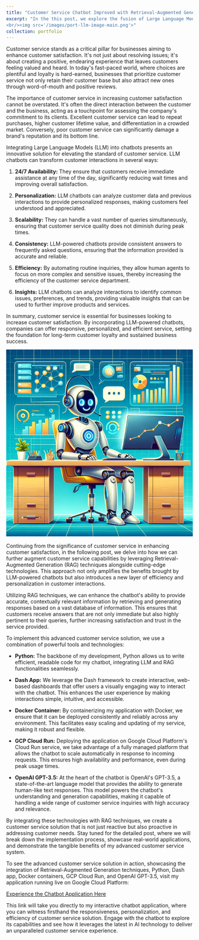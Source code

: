 ```yaml
---
title: "Customer Service Chatbot Improved with Retrieval-Augmented Generation Technology"
excerpt: "In the this post, we explore the fusion of Large Language Models (LLM) with Retrieval-Augmented Generation (RAG) to revolutionize customer service applications. We detail how to create intuitive, interactive visualizations using Plotly Dash, enhance AI's understanding and response generation with LangChain, and ensure smooth deployment using Docker containers. The post also guides you through deploying the application on Google Cloud Platform (GCP) Cloud Run for scalable, efficient customer service solutions. This concise guide is essential for those looking to leverage cutting-edge AI and cloud technologies in customer service.<br/>
<br/><img src='/images/port-llm-image-main.png'>"
collection: portfolio
---
```


Customer service stands as a critical pillar for businesses aiming to enhance customer satisfaction. It's not just about resolving issues; it's about creating a positive, endearing experience that leaves customers feeling valued and heard. In today's fast-paced world, where choices are plentiful and loyalty is hard-earned, businesses that prioritize customer service not only retain their customer base but also attract new ones through word-of-mouth and positive reviews.

The importance of customer service in increasing customer satisfaction cannot be overstated. It's often the direct interaction between the customer and the business, acting as a touchpoint for assessing the company's commitment to its clients. Excellent customer service can lead to repeat purchases, higher customer lifetime value, and differentiation in a crowded market. Conversely, poor customer service can significantly damage a brand's reputation and its bottom line.

Integrating Large Language Models (LLM) into chatbots presents an innovative solution for elevating the standard of customer service. LLM chatbots can transform customer interactions in several ways:

1. **24/7 Availability:** They ensure that customers receive immediate assistance at any time of the day, significantly reducing wait times and improving overall satisfaction.

2. **Personalization:** LLM chatbots can analyze customer data and previous interactions to provide personalized responses, making customers feel understood and appreciated.

3. **Scalability:** They can handle a vast number of queries simultaneously, ensuring that customer service quality does not diminish during peak times.

4. **Consistency:** LLM-powered chatbots provide consistent answers to frequently asked questions, ensuring that the information provided is accurate and reliable.

5. **Efficiency:** By automating routine inquiries, they allow human agents to focus on more complex and sensitive issues, thereby increasing the efficiency of the customer service department.

6. **Insights:** LLM chatbots can analyze interactions to identify common issues, preferences, and trends, providing valuable insights that can be used to further improve products and services.

In summary, customer service is essential for businesses looking to increase customer satisfaction. By incorporating LLM-powered chatbots, companies can offer responsive, personalized, and efficient service, setting the foundation for long-term customer loyalty and sustained business success.


<img src="/images/port-llm-rs.jpg" style="float:middle">


Continuing from the significance of customer service in enhancing customer satisfaction, in the following post, we delve into how we can further augment customer service capabilities by leveraging Retrieval-Augmented Generation (RAG) techniques alongside cutting-edge technologies. This approach not only amplifies the benefits brought by LLM-powered chatbots but also introduces a new layer of efficiency and personalization in customer interactions.

Utilizing RAG techniques, we can enhance the chatbot's ability to provide accurate, contextually relevant information by retrieving and generating responses based on a vast database of information. This ensures that customers receive answers that are not only immediate but also highly pertinent to their queries, further increasing satisfaction and trust in the service provided.

To implement this advanced customer service solution, we use a combination of powerful tools and technologies:

- **Python:** The backbone of my development, Python allows us to write efficient, readable code for my chatbot, integrating LLM and RAG functionalities seamlessly.

- **Dash App:** We leverage the Dash framework to create interactive, web-based dashboards that offer users a visually engaging way to interact with the chatbot. This enhances the user experience by making interactions simple, intuitive, and accessible.

- **Docker Container:** By containerizing my application with Docker, we ensure that it can be deployed consistently and reliably across any environment. This facilitates easy scaling and updating of my service, making it robust and flexible.

- **GCP Cloud Run:** Deploying the application on Google Cloud Platform's Cloud Run service, we take advantage of a fully managed platform that allows the chatbot to scale automatically in response to incoming requests. This ensures high availability and performance, even during peak usage times.

- **OpenAI GPT-3.5:** At the heart of the chatbot is OpenAI's GPT-3.5, a state-of-the-art language model that provides the ability to generate human-like text responses. This model powers the chatbot's understanding and generation capabilities, making it capable of handling a wide range of customer service inquiries with high accuracy and relevance.

By integrating these technologies with RAG techniques, we create a customer service solution that is not just reactive but also proactive in addressing customer needs. Stay tuned for the detailed post, where we will break down the implementation process, showcase real-world applications, and demonstrate the tangible benefits of my advanced customer service system.

To see the advanced customer service solution in action, showcasing the integration of Retrieval-Augmented Generation techniques, Python, Dash app, Docker containers, GCP Cloud Run, and OpenAI GPT-3.5, visit my application running live on Google Cloud Platform:

[Experience the Chatbot Application Here](https://gitpage-llm-avtdim7niq-uc.a.run.app/)

This link will take you directly to my interactive chatbot application, where you can witness firsthand the responsiveness, personalization, and efficiency of customer service solution. Engage with the chatbot to explore its capabilities and see how it leverages the latest in AI technology to deliver an unparalleled customer service experience.